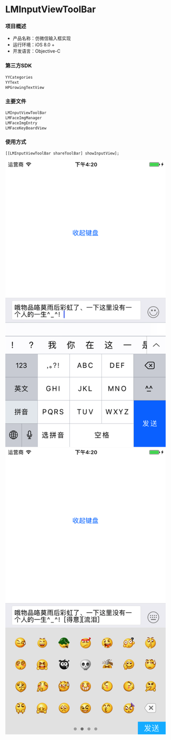 # LMInputViewToolBar

### 项目概述

* 产品名称：仿微信输入框实现
* 运行环境：iOS 8.0 +
* 开发语言：Objective-C

### 第三方SDK
```
YYCategories
YYText
HPGrowingTextView
```
### 主要文件
```
LMInputViewToolBar
LMFaceImgManager
LMFaceImgEntry
LMFaceKeyBoardView
```
### 使用方式
```
[[LMInputViewToolBar shareToolBar] showInputView];
```

![Alt Text](https://github.com/LgdMagic/LMInputViewToolBar/blob/master/1.png)
![Alt Text](https://github.com/LgdMagic/LMInputViewToolBar/blob/master/2.png)
